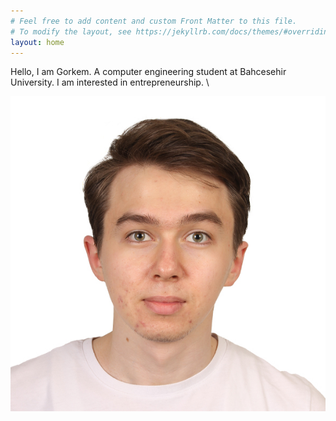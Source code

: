 ```yaml
---
# Feel free to add content and custom Front Matter to this file.
# To modify the layout, see https://jekyllrb.com/docs/themes/#overriding-theme-defaults
layout: home
---
```

Hello, I am Gorkem. A computer engineering student at Bahcesehir University. I am interested in entrepreneurship. \

![](<Clean Personal Photo.jpg>)